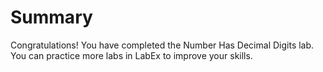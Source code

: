 # Summary

Congratulations! You have completed the Number Has Decimal Digits lab. You can practice more labs in LabEx to improve your skills.
